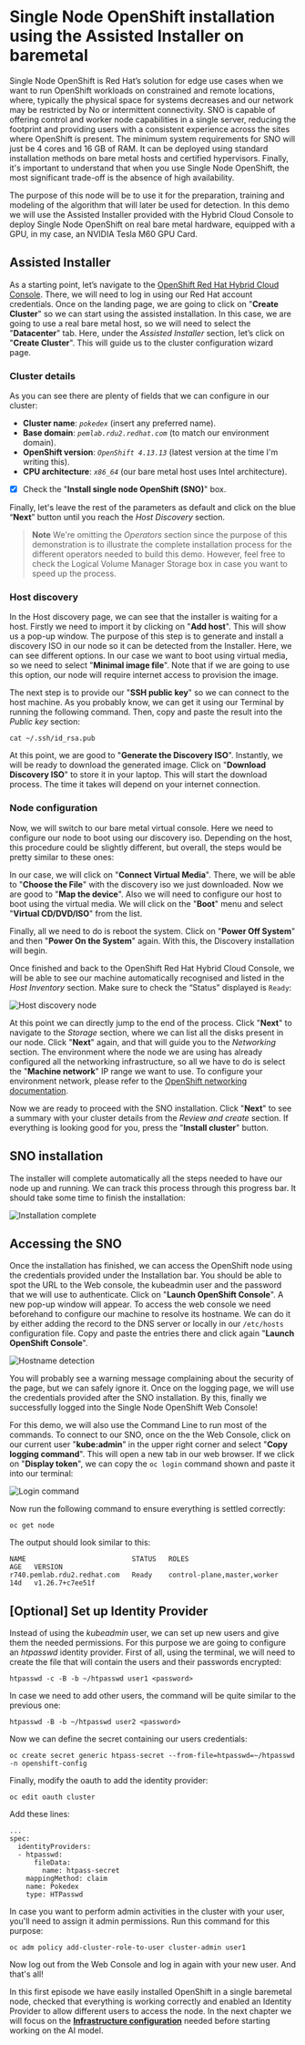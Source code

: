 # Single Node OpenShift installation using the Assisted Installer on baremetal
Single Node OpenShift is Red Hat’s solution for edge use cases when we want to run OpenShift workloads on constrained and remote locations, where, typically the physical space for systems decreases and our network may be restricted by No or intermittent connectivity. SNO is capable of offering control and worker node capabilities in a single server, reducing the footprint and providing users with a consistent experience across the sites where OpenShift is present. The minimum system requirements for SNO will just be 4 cores and 16 GB of RAM. It can be deployed using standard installation methods on bare metal hosts and certified hypervisors. Finally, it's important to understand that when you use Single Node OpenShift, the most significant trade-off is the absence of high availability.

The purpose of this node will be to use it for the preparation, training and modeling of the algorithm that will later be used for detection. In this demo we will use the Assisted Installer provided with the Hybrid Cloud Console to deploy Single Node OpenShift on real bare metal hardware, equipped with a GPU, in my case, an NVIDIA Tesla M60 GPU Card.

## Assisted Installer
As a starting point, let’s navigate to the [OpenShift Red Hat Hybrid Cloud Console](https://console.redhat.com/openshift). There, we will need to log in using our Red Hat account credentials. Once on the landing page, we are going to click on "**Create Cluster**" so we can start using the assisted installation. In this case, we are going to use a real bare metal host, so we will need to select the "**Datacenter**" tab. Here, under the *Assisted Installer* section, let’s click on "**Create Cluster**". This will guide us to the cluster configuration wizard page. 

### Cluster details
As you can see there are plenty of fields that we can configure in our cluster:
- **Cluster name**: *`pokedex`* (insert any preferred name).
- **Base domain**: *`pemlab.rdu2.redhat.com`* (to match our environment domain).
- **OpenShift version**: *`OpenShift 4.13.13`* (latest version at the time I'm writing this).
- **CPU architecture**: *`x86_64`* (our bare metal host uses Intel architecture).
- [X] Check the "**Install single node OpenShift (SNO)**" box.

Finally, let's leave the rest of the parameters as default and click on the blue “**Next**” button until you reach the *Host Discovery* section.
> **Note**
> We're omitting the *Operators* section since the purpose of this demonstration is to illustrate the complete installation process for the different operators needed to build this demo. However, feel free to check the Logical Volume Manager Storage box in case you want to speed up the process.

### Host discovery
In the Host discovery page, we can see that the installer is waiting for a host. Firstly we need to import it by clicking on "**Add host**". This will show us a pop-up window. The purpose of this step is to generate and install a discovery ISO in our node so it can be detected from the Installer. Here, we can see different options. In our case we want to boot using virtual media, so we need to select "**Minimal image file**". Note that if we are going to use this option, our node will require internet access to provision the image.

The next step is to provide our "**SSH public key**" so we can connect to the host machine. As you probably know, we can get it using our Terminal by running the following command. Then, copy and paste the result into the *Public key* section:
```
cat ~/.ssh/id_rsa.pub
```
At this point, we are good to "**Generate the Discovery ISO**". Instantly, we will be ready to download the generated image. Click on "**Download Discovery ISO**" to store it in your laptop. This will start the download process. The time it takes will depend on your internet connection.

### Node configuration
Now, we will switch to our bare metal virtual console. Here we need to configure our node to boot using our discovery iso. Depending on the host, this procedure could be slightly different, but overall, the steps would be pretty similar to these ones:

In our case, we will click on "**Connect Virtual Media**". There, we will be able to "**Choose the File**" with the discovery iso we just downloaded. Now we are good to "**Map the device**". Also we will need to configure our host to boot using the virtual media. We will click on the "**Boot**" menu and select "**Virtual CD/DVD/ISO**" from the list. 

Finally, all we need to do is reboot the system. Click on "**Power Off System**" and then "**Power On the System**" again. With this, the Discovery installation will begin. 

Once finished and back to the OpenShift Red Hat Hybrid Cloud Console, we will be able to see our machine automatically recognised and listed in the *Host Inventory* section. Make sure to check the “Status” displayed is `Ready`:

![Host discovery node](/docs/images/sno_host_discovery.png)

At this point we can directly jump to the end of the process. Click "**Next**" to navigate to the *Storage* section, where we can list all the disks present in our node. Click "**Next**" again, and that will guide you to the *Networking* section. The environment where the node we are using has already configured all the networking infrastructure, so all we have to do is select the "**Machine network**" IP range we want to use. To configure your environment network, please refer to the [OpenShift networking documentation](https://docs.openshift.com/container-platform/4.13/installing/installing_bare_metal/installing-bare-metal.html#installation-network-user-infra_installing-bare-metal).


Now we are ready to proceed with the SNO installation. Click "**Next**" to see a summary with your cluster details from the *Review and create* section. If everything is looking good for you, press the "**Install cluster**" button.

## SNO installation
The installer will complete automatically all the steps needed to have our node up and running. We can track this process through this progress bar. It should take some time to finish the installation:

![Installation complete](/docs/images/sno_installation.png)

## Accessing the SNO
Once the installation has finished, we can access the OpenShift node using the credentials provided under the Installation bar. You should be able to spot the URL to the Web console, the kubeadmin user and the password that we will use to authenticate. Click on "**Launch OpenShift Console**". A new pop-up window will appear. To access the web console we need beforehand to configure our machine to resolve its hostname. We can do it by either adding the record to the DNS server or locally in our `/etc/hosts` configuration file. Copy and paste the entries there and click again "**Launch OpenShift Console**".

![Hostname detection](/docs/images/sno_webconsole_config.png)

You will probably see a warning message complaining about the security of the page, but we can safely ignore it. Once on the logging page, we will use the credentials provided after the SNO installation. By this, finally we successfully logged into the Single Node OpenShift Web Console!

For this demo, we will also use the Command Line to run most of the commands. To connect to our SNO, once on the the Web Console, click on our current user "**kube:admin**" in the upper right corner and select "**Copy logging command**". This will open a new tab in our web browser. If we click on "**Display token**", we can copy the `oc login` command shown and paste it into our terminal:

![Login command](/docs/images/sno_login_command.png)

Now run the following command to ensure everything is settled correctly:
```
oc get node
```

The output should look similar to this:
```
NAME                          STATUS   ROLES                         AGE   VERSION
r740.pemlab.rdu2.redhat.com   Ready    control-plane,master,worker   14d   v1.26.7+c7ee51f
```

## [Optional] Set up Identity Provider
Instead of using the *kubeadmin* user, we can set up new users and give them the needed permissions. For this purpose we are going to configure an *htpasswd* identity provider. First of all, using the terminal, we will need to create the file that will contain the users and their passwords encrypted:
```
htpasswd -c -B -b ~/htpasswd user1 <password>
```

In case we need to add other users, the command will be quite similar to the previous one:
```
htpasswd -B -b ~/htpasswd user2 <password>
```

Now we can define the secret containing our users credentials:
```
oc create secret generic htpass-secret --from-file=htpasswd=~/htpasswd -n openshift-config 
```

Finally, modify the oauth to add the identity provider:
```
oc edit oauth cluster 
```

Add these lines:
```
...
spec:
  identityProviders:
  - htpasswd:
      fileData:
        name: htpass-secret
    mappingMethod: claim
    name: Pokedex
    type: HTPasswd
```

In case you want to perform admin activities in the cluster with your user, you'll need to assign it admin permissions. Run this command for this purpose:
```
oc adm policy add-cluster-role-to-user cluster-admin user1
```

Now log out from the Web Console and log in again with your new user. And that's all! 

In this first episode we have easily installed OpenShift in a single baremetal node, checked that everything is working correctly and enabled an Identity Provider to allow different users to access the node. In the next chapter we will focus on the **[Infrastructure configuration](https://github.com/dialvare/pokedex-demo/blob/main/docs/infra.md)** needed before starting working on the AI model.



